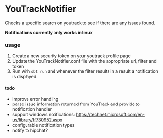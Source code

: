 YouTrackNotifier
================

Checks a specific search on youtrack to see if there are any issues found.

**Notifications currently only works in linux**

### usage
1. Create a new security token on your youtrack profile page
2. Update the YouTrackNotifier.conf file with the appropriate url, filter and token
3. Run with `sbt run` and whenever the filter results in a result a notification is displayed.

#### todo
* improve error handling
* parse issue information returned from YouTrack and provide to notification handler
* support windows notifications: https://technet.microsoft.com/en-us/library/ff730952.aspx
* configurable notification types
* notify to hipchat?
